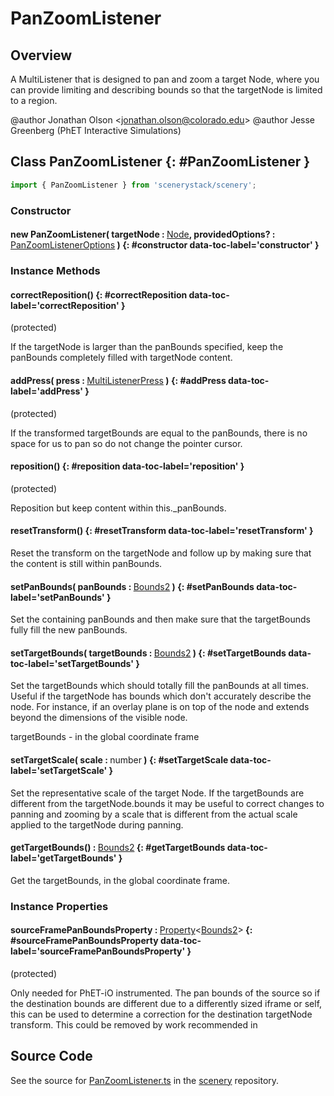 # PanZoomListener

## Overview

A MultiListener that is designed to pan and zoom a target Node, where you can provide limiting and
describing bounds so that the targetNode is limited to a region.

@author Jonathan Olson &lt;jonathan.olson@colorado.edu&gt;
@author Jesse Greenberg (PhET Interactive Simulations)

## Class PanZoomListener {: #PanZoomListener }


```js
import { PanZoomListener } from 'scenerystack/scenery';
```
### Constructor

#### new PanZoomListener( targetNode : <span style="font-weight: 400;">[Node](../scenery/Node.md)</span>, providedOptions? : <span style="font-weight: 400;">[PanZoomListenerOptions](../scenery/PanZoomListener.md#PanZoomListenerOptions)</span> ) {: #constructor data-toc-label='constructor' }

### Instance Methods

#### correctReposition() {: #correctReposition data-toc-label='correctReposition' }

(protected)

If the targetNode is larger than the panBounds specified, keep the panBounds completely filled with
targetNode content.

#### addPress( press : <span style="font-weight: 400;">[MultiListenerPress](../scenery/MultiListenerPress.md)</span> ) {: #addPress data-toc-label='addPress' }

(protected)

If the transformed targetBounds are equal to the panBounds, there is no space for us to pan so do not change
the pointer cursor.

#### reposition() {: #reposition data-toc-label='reposition' }

(protected)

Reposition but keep content within this._panBounds.

#### resetTransform() {: #resetTransform data-toc-label='resetTransform' }

Reset the transform on the targetNode and follow up by making sure that the content is still within panBounds.

#### setPanBounds( panBounds : <span style="font-weight: 400;">[Bounds2](../dot/Bounds2.md)</span> ) {: #setPanBounds data-toc-label='setPanBounds' }

Set the containing panBounds and then make sure that the targetBounds fully fill the new panBounds.

#### setTargetBounds( targetBounds : <span style="font-weight: 400;">[Bounds2](../dot/Bounds2.md)</span> ) {: #setTargetBounds data-toc-label='setTargetBounds' }

Set the targetBounds which should totally fill the panBounds at all times. Useful if the targetNode has bounds
which don't accurately describe the node. For instance, if an overlay plane is on top of the node and extends
beyond the dimensions of the visible node.

targetBounds - in the global coordinate frame

#### setTargetScale( scale : <span style="font-weight: 400;"><span style="color: hsla(calc(var(--md-hue) + 180deg),80%,40%,1);">number</span></span> ) {: #setTargetScale data-toc-label='setTargetScale' }

Set the representative scale of the target Node. If the targetBounds are different from the targetNode.bounds
it may be useful to correct changes to panning and zooming by a scale that is different from the
actual scale applied to the targetNode during panning.

#### getTargetBounds() : <span style="font-weight: 400;">[Bounds2](../dot/Bounds2.md)</span> {: #getTargetBounds data-toc-label='getTargetBounds' }

Get the targetBounds, in the global coordinate frame.

### Instance Properties

#### sourceFramePanBoundsProperty : <span style="font-weight: 400;">[Property](../axon/Property.md)&lt;[Bounds2](../dot/Bounds2.md)&gt;</span> {: #sourceFramePanBoundsProperty data-toc-label='sourceFramePanBoundsProperty' }

(protected)

Only needed for PhET-iO instrumented. The pan bounds of the source so if the destination bounds are different due
to a differently sized iframe or self, this can be used to determine a correction for the destination
targetNode transform. This could be removed by work recommended in



## Source Code

See the source for [PanZoomListener.ts](https://github.com/phetsims/scenery/blob/main/js/listeners/PanZoomListener.ts) in the [scenery](https://github.com/phetsims/scenery) repository.

